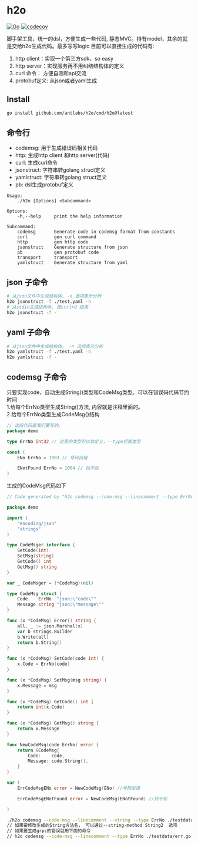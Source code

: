 # h2o
[![Go](https://github.com/antlabs/h2o/workflows/Go/badge.svg)](https://github.com/antlabs/h2o/actions)
[![codecov](https://codecov.io/gh/antlabs/h2o/branch/master/graph/badge.svg)](https://codecov.io/gh/antlabs/h2o)

脚手架工具，统一的dsl，方便生成一些代码, 静态MVC。持有model，其余的就是交给h2o生成代码。最多写写logic
目前可以直接生成的代码有:
1. http client：实现一个第三方sdk，so easy
2. http server：实现服务再不用纠结结构体的定义
3. curl 命令： 方便自测和api交流
4. protobuf定义: 从json或者yaml生成

## Install
```bash
go install github.com/antlabs/h2o/cmd/h2o@latest
```
## 命令行
* codemsg: 用于生成错误码相关代码
* http: 生成http client 和http server(代码)
* curl: 生成curl命令
* jsonstruct: 字符串转golang struct定义
* yamlstruct: 字符串转golang struct定义
* pb: dsl生成protobuf定义
```
Usage:
    ./h2o [Options] <Subcommand>

Options:
    -h,--help     print the help information

Subcommand:
    codemsg       Generate code in codemsg format from constants
    curl          gen curl command
    http          gen http code
    jsonstruct    Generate structure from json
    pb            gen protobuf code
    transport     transport
    yamlstruct    Generate structure from yaml
```
## json 子命令
```bash
# 从json文件中生成结构体, -n 选项表示分拆
h2o jsonstruct -f ./test.yaml -n
# 从stdin生成结构体, 按ctrl+d 结束
h2o jsonstruct -f -
```
## yaml 子命令
```bash
# 从json文件中生成结构体， -n 选项表示分拆
h2o yamlstruct -f ./test.yaml -n
h2o yamlstruct -f -
```
## codemsg 子命令
只要实现code，自动生成String()类型和CodeMsg类型。可以在错误码代码节约时间  
1.给每个ErrNo类型生成String()方法, 内容就是注释里面的。  
2.给每个ErrNo类型生成CodeMsg{}结构
```go
// 这段代码是我们要写的。
package demo

type ErrNo int32 // 这里的类型可以自定义，--type后面类型

const (
	ENo ErrNo = 1003 // 号码出错

	ENotFound ErrNo = 1004 // 找不到
)

```

生成的CodeMsg代码如下
```go
// Code generated by "h2o codemsg --code-msg --linecomment --type ErrNo ./testdata/err.go"; DO NOT EDIT."

package demo

import (
	"encoding/json"
	"strings"
)

type CodeMsger interface {
	SetCode(int)
	SetMsg(string)
	GetCode() int
	GetMsg() string
}

var _ CodeMsger = (*CodeMsg)(nil)

type CodeMsg struct {
	Code    ErrNo  "json:\"code\""
	Message string "json:\"message\""
}

func (x *CodeMsg) Error() string {
	all, _ := json.Marshal(x)
	var b strings.Builder
	b.Write(all)
	return b.String()
}

func (x *CodeMsg) SetCode(code int) {
	x.Code = ErrNo(code)
}

func (x *CodeMsg) SetMsg(msg string) {
	x.Message = msg
}

func (x *CodeMsg) GetCode() int {
	return int(x.Code)
}

func (x *CodeMsg) GetMsg() string {
	return x.Message
}

func NewCodeMsg(code ErrNo) error {
	return &CodeMsg{
		Code:    code,
		Message: code.String(),
	}
}

var (
	ErrCodeMsgENo error = NewCodeMsg(ENo) //号码出错

	ErrCodeMsgENotFound error = NewCodeMsg(ENotFound) //找不到

)
```
```bash
./h2o codemsg --code-msg --linecomment --string --type ErrNo ./testdata/err.go
// 如果要修改生成的String方法名， 可以通过--string-method String2  选项
// 如果要生成grpc的错误就用下面的命令
// h2o codemsg --code-msg --linecomment --type ErrNo ./testdata/err.go --grpc --string-method string2 --string
```
